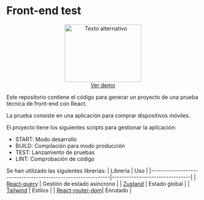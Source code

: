 # Front-end test
<p align="center">
  <a href="https://front-end-test-davidgl1987.vercel.app">
    <img src="https://front-end-test-davidgl1987.vercel.app/mobile-store.svg" alt="Texto alternativo" width="200" height="150">
    <br>
    <span>Ver demo</span>
  </a>
</p>


Este repositorio contiene el código para generar un proyecto de una prueba técnica de front-end con React.

La prueba consiste en una aplicación para comprar dispositivos móviles.

El proyecto tiene los siguientes scripts para gestionar la aplicación:
- START: Modo desarrollo
- BUILD: Compilación para modo producción
- TEST: Lanzamiento de pruebas
- LINT: Comprobación de código

Se han utilizado las siguientes librerías:
| Librería                                                   | Uso                            |
|-------------------------------------------------------------|--------------------------------|
| [React-query](https://github.com/tanstack/query)            | Gestión de estado asíncrono    |
| [Zustand](https://github.com/pmndrs/zustand)                | Estado global                  |
| [Tailwind](https://github.com/tailwindlabs/tailwindcss)     | Estilos                        |
| [React-router-dom](https://github.com/remix-run/react-router)| Enrutado                       |
